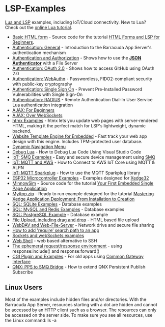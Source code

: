 # LSP-Examples
 [Lua and LSP](https://realtimelogic.com/products/lua-server-pages/) examples, including IoT/Cloud connectivity. New to Lua? Check out the [online Lua tutorial](https://tutorial.realtimelogic.com/).


* [Basic HTML form](html-form) - Source code for the tutorial [HTML Forms and LSP for Beginners](https://makoserver.net/articles/HTML-Forms-and-LSP-for-Beginners).
* [Authentication: General](authentication) - Introduction to the Barracuda App Server's authentication mechanism
* [Authentication and Authorization](JSON-File-Server) - Shows how to use the **[JSON Authenticator](https://realtimelogic.com/ba/doc/en/lua/lua.html#ba_create_jsonuser)** with a File Server
* [Authentication: OAuth 2.0](oauth) - Shows how to access GitHub using OAuth 2.0
* [Authentication: WebAuthn](WebAuthn) - Passwordless, FIDO2-compliant security with public-key cryptography
* [Authentication: Single Sign On](fs-sso) - Prevent Pre-Installed Password Vulnerabilities with Single Sign-On
* [Authentication: RADIUS](RADIUS) - Remote Authentication Dial-In User Service Lua authentication integration
* [AJAX: For Beginners](AJAX)
* [AJAX: Over WebSockets](AJAX-Over-WebSockets)
* [htmx Examples](htmx) - htmx lets you update web pages with server-rendered HTML, making it the perfect match for LSP's lightweight, dynamic backend.
* [Website Template Engine for Embedded](Light-Dashboard) - Fast track your web app design with this engine. Includes TPM-protected user database.
* [Dynamic Navigation Menu](Dynamic-Nav-Menu)
* [Debug Lua](Lua-Debug) - How to Debug Lua Code Using Visual Studio Code
* [IoT: SMQ Examples](SMQ-examples) - Easy and secure device management using [SMQ](https://realtimelogic.com/ba/doc/?url=SMQ.html)
* [IoT: MQTT and AWS](AWS-MQTT) - How to Connect to AWS IoT Core using MQTT & ALPN
* [IoT: MQTT Sparkplug](Sparkplug) - How to use the MQTT Sparkplug library
* [ESP32 Microcontroller Examples](ESP32) - Examples designed for [Xedge32](https://realtimelogic.com/downloads/bas/ESP32/)
* [MinnowSim](MinnowSim) - Source code for the tutorial [Your First Embedded Single Page Application](https://realtimelogic.com/articles/Your-First-Embedded-Single-Page-Application)
* [MyApp.zip](MyApp.zip) - Ready to run example designed for the tutorial [Mastering Xedge Application Deployment: From Installation to Creation](https://realtimelogic.com/articles/Mastering-Xedge-Application-Deployment-From-Installation-to-Creation)
* [SQL: SQLite Examples](SQLite) - Database examples
* [SQL: MySQL and Redis Examples](MysqlAndRedis) - Database examples
* [SQL: PostgreSQL Example](PostgreSQL) - Database example
* [File Upload, including drag and drop](upload) - HTML based file upload
* [WebDAV and Web-File-Server](File-Server) - Network drive and secure file sharing
* [How to add 'require' search path to an app](require-test)
* [Sockets and webSockets examples](socket-examples)
* [Web Shell](Web-Shell) - web based alternative to SSH
* [The ephemeral request/response environment](command-env) - using response:include() and response:forward()
* [CGI Plugin and Examples](CGI) - For old apps using [Common Gateway Interface](https://realtimelogic.com/articles/Barracuda-Server-versus-CGI)
* [QNX: PPS to SMQ Bridge](QNX/PPS) -  How to extend QNX Persistent Publish Subscribe

## Linux Users

Most of the examples include hidden files and/or directories. With the
Barracuda App Server, resources starting with a dot are hidden and
cannot be accessed by an HTTP client such as a browser. The resources
can only be accessed on the server side. To make sure you see all
resources, use the Linux command: ls -a
